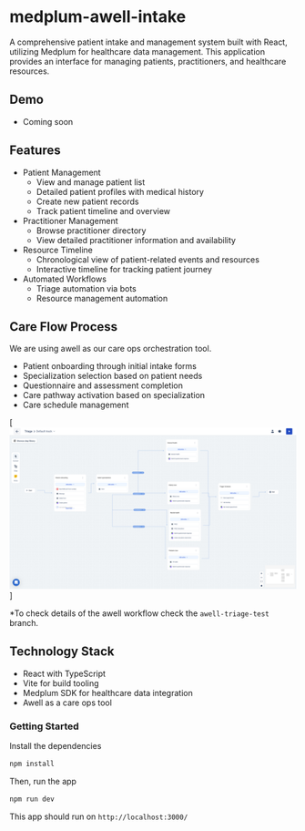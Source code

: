 # medplum-awell-intake

A comprehensive patient intake and management system built with React, utilizing Medplum for healthcare data management. This application provides an interface for managing patients, practitioners, and healthcare resources.

## Demo

- Coming soon

## Features

- Patient Management
  - View and manage patient list
  - Detailed patient profiles with medical history
  - Create new patient records
  - Track patient timeline and overview
- Practitioner Management
  - Browse practitioner directory
  - View detailed practitioner information and availability
- Resource Timeline
  - Chronological view of patient-related events and resources
  - Interactive timeline for tracking patient journey
- Automated Workflows
  - Triage automation via bots
  - Resource management automation

## Care Flow Process

We are using awell as our care ops orchestration tool.

- Patient onboarding through initial intake forms
- Specialization selection based on patient needs
- Questionnaire and assessment completion
- Care pathway activation based on specialization
- Care schedule management

[![careflow](images/triage-care-flow.png)]

\*To check details of the awell workflow check the `awell-triage-test` branch.

## Technology Stack

- React with TypeScript
- Vite for build tooling
- Medplum SDK for healthcare data integration
- Awell as a care ops tool

### Getting Started

Install the dependencies

```bash
npm install
```

Then, run the app

```bash
npm run dev
```

This app should run on `http://localhost:3000/`
